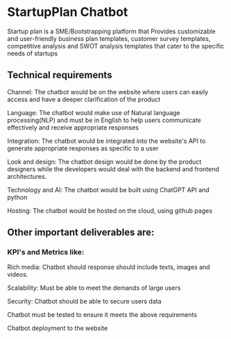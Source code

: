 # StartupPlan Chatbot
Startup plan is a SME/Bootstrapping platform that Provides customizable and user-friendly business plan templates, customer survey templates, competitive analysis and SWOT analysis templates that cater to the specific needs of startups 

## Technical requirements

Channel: The chatbot would be on the website where users can easily access and have a deeper clarification of the product

Language: The chatbot would make use of Natural language processing(NLP) and must be in English to help users communicate effectively and receive appropriate responses

Integration: The chatbot would be integrated into the website's API to generate appropriate responses as specific to a user

Look and design: The chatbot design would be done by the product designers while the developers would deal with the backend and frontend architectures.

Technology and AI: The chatbot would be built using ChatGPT API and python 

Hosting: The chatbot would be hosted on the cloud, using github pages

## Other important deliverables are:
### KPI's and Metrics like:

Rich media: Chatbot should response should include  texts, images and videos.

Scalability: Must be able to meet the demands of large users

Security: Chatbot should be able to secure users data

Chatbot must be tested to ensure it meets the above requirements

Chatbot deployment to the website
